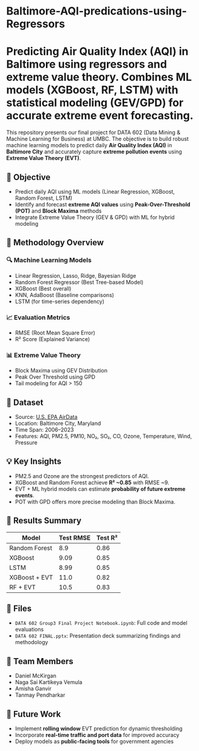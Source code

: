 # Baltimore-AQI-predications-using-Regressors
#  Predicting Air Quality Index (AQI) in Baltimore using regressors and extreme value theory. Combines ML models (XGBoost, RF, LSTM) with statistical modeling (GEV/GPD) for accurate extreme event forecasting.

This repository presents our final project for DATA 602 (Data Mining & Machine Learning for Business) at UMBC. The objective is to build robust machine learning models to predict daily **Air Quality Index (AQI)** in **Baltimore City** and accurately capture **extreme pollution events** using **Extreme Value Theory (EVT)**.

## 📌 Objective

- Predict daily AQI using ML models (Linear Regression, XGBoost, Random Forest, LSTM)
- Identify and forecast **extreme AQI values** using **Peak-Over-Threshold (POT)** and **Block Maxima** methods
- Integrate Extreme Value Theory (GEV & GPD) with ML for hybrid modeling

## 🧠 Methodology Overview

### 🔍 Machine Learning Models
- Linear Regression, Lasso, Ridge, Bayesian Ridge
- Random Forest Regressor (Best Tree-based Model)
- XGBoost (Best overall)
- KNN, AdaBoost (Baseline comparisons)
- LSTM (for time-series dependency)

### 📈 Evaluation Metrics
- RMSE (Root Mean Square Error)
- R² Score (Explained Variance)

### 📊 Extreme Value Theory
- Block Maxima using GEV Distribution
- Peak Over Threshold using GPD
- Tail modeling for AQI > 150

## 📂 Dataset

- Source: [U.S. EPA AirData](https://www.epa.gov/outdoor-air-quality-data)
- Location: Baltimore City, Maryland
- Time Span: 2006–2023
- Features: AQI, PM2.5, PM10, NO₂, SO₂, CO, Ozone, Temperature, Wind, Pressure

## 💡 Key Insights

- PM2.5 and Ozone are the strongest predictors of AQI.
- XGBoost and Random Forest achieve **R² ~0.85** with RMSE ~9.
- EVT + ML hybrid models can estimate **probability of future extreme events**.
- POT with GPD offers more precise modeling than Block Maxima.

## 🧪 Results Summary

| Model              | Test RMSE | Test R²  |
|-------------------|-----------|----------|
| Random Forest      | 8.9       | 0.86     |
| XGBoost            | 9.09      | 0.85     |
| LSTM               | 8.99      | 0.85     |
| XGBoost + EVT      | 11.0      | 0.82     |
| RF + EVT           | 10.5      | 0.83     |

## 📁 Files

- `DATA 602 Group3 Final Project Notebook.ipynb`: Full code and model evaluations
- `DATA 602 FINAL.pptx`: Presentation deck summarizing findings and methodology

## 👥 Team Members

- Daniel McKirgan  
- Naga Sai Kartikeya Vemula  
- Amisha Ganvir  
- Tanmay Pendharkar  

## 🔮 Future Work

- Implement **rolling window** EVT prediction for dynamic thresholding
- Incorporate **real-time traffic and port data** for improved accuracy
- Deploy models as **public-facing tools** for government agencies

